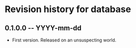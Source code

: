 # Revision history for database

## 0.1.0.0  -- YYYY-mm-dd

* First version. Released on an unsuspecting world.
